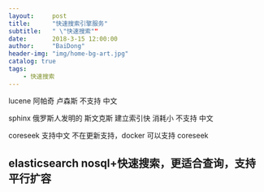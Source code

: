 ```yaml
---
layout:     post
title:      "快速搜索引擎服务"
subtitle:   " \"快速搜索""
date:       2018-3-15 12:00:00
author:     "BaiDong"
header-img: "img/home-bg-art.jpg"
catalog: true
tags:
    - 快速搜索
---
```

lucene   阿帕奇                 卢森斯      不支持 中文

sphinx   俄罗斯人发明的   斯文克斯   建立索引快  消耗小    不支持 中文

coreseek    支持中文   不在更新支持，docker 可以支持 coreseek

elasticsearch   nosql+快速搜索，更适合查询，支持平行扩容
---


